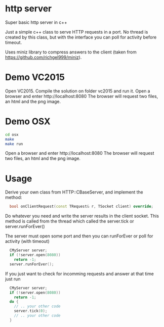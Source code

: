 # http server
Super basic http server in c++

Just a simple c++ class to serve HTTP requests in a port. No thread is created by this class, but with the interface you can poll
for activity before timeout.

Uses miniz library to compress answers to the client (taken from https://github.com/richgel999/miniz).

# Demo VC2015

Open VC2015. Compile the solution on folder vc2015 and run it.
Open a browser and enter http://localhost:8080
The browser will request two files, an html and the png image.

# Demo OSX

```bash
cd osx
make
make run
```
Open a browser and enter http://localhost:8080
The browser will request two files, an html and the png image.

# Usage
 
Derive your own class from HTTP::CBaseServer, and implement the method: 

```c++
  bool onClientRequest(const TRequest& r, TSocket client) override;
```

Do whatever you need and write the server results in the client socket. This method is called from the thread which called the server.tick or server.runForEver()

The server must open some port and then you can runForEver or poll for activity (with timeout) 

```c++
  CMyServer server;
  if (!server.open(8080))
    return -1;
  server.runForEver();
```

If you just want to check for incomming requests and answer at that time just run

```c++
  CMyServer server;
  if (!server.open(8080))
    return -1;
  do {
    // .. your other code
    server.tick(0);
    // .. your other code
  }
```

